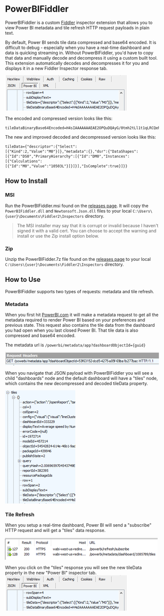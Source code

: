 # PowerBIFiddler
PowerBIFiddler is a custom [Fiddler](http://www.telerik.com/fiddler) inspector extension that allows you to view Power BI metadata and tile refresh HTTP request payloads in plain text.

By default, Power BI sends tile data compressed and base64 encoded. It is difficult to debug - especially when you have a real-time dashboard and data is quicking streaming in.  Without PowerBIFiddler, you'd have to copy that data and manually decode and decompress it using a custom built tool. This extension automatically decodes and decompresses it for you and displays it in a new Fiddler Inspector response tab.

![](/images/inspector.png)

The encoded and compressed version looks like this:
```
tileDataBinaryBase64Encoded=H4sIAAAAAAAEAE2OPQuDQAyG/0tmh2tLl1t1qLRCQehSOoS7gAfnKbk4iPjfG6UFyfR+POFdwFN2HEYZGOwCLUVyAva9wD0kD/ZcwAvjRGChMbB+1gJ6EvQoqH1VPu9gpUbb4Uh5h2tFoWoNFPDk0CPPt0CM7Lr5kDdbXqcsmNwPLDG6KaKEIR0+7cX/jpO5mstj26KnfC6HfowkmglPpO76BbPzFb3XAAAA
```

The new and improved decoded and decompressed version looks like this:

```
tileData={"descriptor":{"Select":[{"Kind":2,"Value":"M0"}]},"metadata":{},"dsr":{"DataShapes":[{"Id":"DS0","PrimaryHierarchy":[{"Id":"DM0","Instances":[{"Calculations":[{"Id":"M0","Value":"10503L"}]}]}],"IsComplete":true}]}}
```

## How to Install
### MSI
Run the PowerBIFiddler.msi found on the [releases page](https://github.com/jonbgallant/PowerBIFiddler/releases). It will copy the ```PowerBIFiddler.dll``` and ```Newtonsoft.Json.dll``` files to your local ```C:\Users\{user}\Documents\Fiddler2\Inspectors``` directory.

> The MSI installer may say that it is corrupt or invalid because I haven't signed it with a valid cert.  You can choose to accept the warning and install or use the Zip install option below.

### Zip
Unzip the PowerBIFidder.7z file found on the [releases page](https://github.com/jonbgallant/PowerBIFiddler/releases) to your local ```C:\Users\{user}\Documents\Fiddler2\Inspectors``` directory.

## How to Use
PowerBIFiddler supports two types of requests: metadata and tile refresh.

### Metadata
When you first hit [PowerBI.com](https://app.powerbi.com) it will make a metadata request to get all the metadata required to render Power BI based on your preferences and previous state. This request also contains the tile data from the dashboard you had open when you last closed Power BI. That tile data is also compressed and base64 encoded.

The metadata url is ```/powerbi/metadata/app?dashboardObjectId={guid}```

![](/images/metadata.png)

When you navigate that JSON payload with PowerBIFiddler you will see a child "dashboards" node and the default dashboard will have a "tiles" node, which contains the new decompressed and decoded tileData property.

![](/images/metadatatiles.png)

### Tile Refresh
When you setup a real-time dashboard, Power BI will send a "subscribe" HTTP request and will get a "tiles" data response.

![](/images/fiddlersessions.png)

When you click on the "tiles" response you will see the new tileData property in the new "Power BI" inspector tab.
![](/images/inspector.png)
